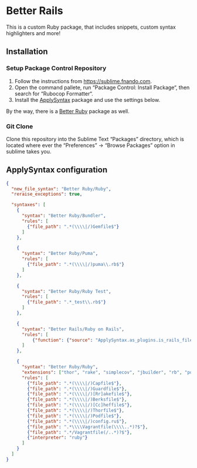 # Better Rails

This is a custom Ruby package, that includes snippets, custom syntax highlighters and more!

## Installation

### Setup Package Control Repository

1. Follow the instructions from https://sublime.fnando.com.
2. Open the command pallete, run “Package Control: Install Package“, then search for “Rubocop Formatter“.
3. Install the [ApplySyntax](https://github.com/facelessuser/ApplySyntax) package and use the settings below.

By the way, there is a [Better Ruby](https://github.com/fnando/better-ruby-for-sublime-text) package as well.

### Git Clone

Clone this repository into the Sublime Text “Packages” directory, which is located where ever the “Preferences” -> “Browse Packages” option in sublime takes you.

## ApplySyntax configuration

```json
{
  "new_file_syntax": "Better Ruby/Ruby",
  "reraise_exceptions": true,

  "syntaxes": [
    {
      "syntax": "Better Ruby/Bundler",
      "rules": [
        {"file_path": ".*(\\\\|/)Gemfile$"}
      ]
    },

    {
      "syntax": "Better Ruby/Puma",
      "rules": [
        {"file_path": ".*(\\\\|/)puma\\.rb$"}
      ]
    },

    {
      "syntax": "Better Ruby/Ruby Test",
      "rules": [
        {"file_path": ".*_test\\.rb$"}
      ]
    },

    {
      "syntax": "Better Rails/Ruby on Rails",
      "rules": [
          {"function": {"source": "ApplySyntax.as_plugins.is_rails_file"}}
      ]
    },

    {
      "syntax": "Better Ruby/Ruby",
      "extensions": ["thor", "rake", "simplecov", "jbuilder", "rb", "podspec", "rabl"],
      "rules": [
        {"file_path": ".*(\\\\|/)Capfile$"},
        {"file_path": ".*(\\\\|/)Guardfile$"},
        {"file_path": ".*(\\\\|/)[Rr]akefile$"},
        {"file_path": ".*(\\\\|/)Berksfile$"},
        {"file_path": ".*(\\\\|/)[Cc]heffile$"},
        {"file_path": ".*(\\\\|/)Thorfile$"},
        {"file_path": ".*(\\\\|/)Podfile$"},
        {"file_path": ".*(\\\\|/)config.ru$"},
        {"file_path": ".*\\\\Vagrantfile(\\\\..*)?$"},
        {"file_path": ".*/Vagrantfile(/..*)?$"},
        {"interpreter": "ruby"}
      ]
    }
  ]
}
```
